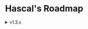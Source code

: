 # Hascal's Roadmap 

<details>
<summary>v1.3.x</summary>

### Base
- C++ in back-end
- `new/delete` c++ keyword based memory management
- null safety
### Language
- multi library import :
```
use http, random
```

- inline assembly
```
asm("mov e1, bx")
```

- multi line string
``` 
var str = """line1
line2
"""
```

- lambdas :
```
var mythread = thread(@(1000,true){
    print("hi")
})
```

- function decorators :
```
@static
function add(a:int,b:int) : int {
    return a + b
}
```

- `@no_mm` decorator for manual memory management

- dictionaries :
```
var names_age = dict(string,int,{
   "john" : 25,
   "nickolas" : 38
})

# or :
var foo = {
   "X" : 1,
   "Y" : 2
}
```

- `panic` based error management

### Standard Library
- `json`, `sqlite` library

</details>

